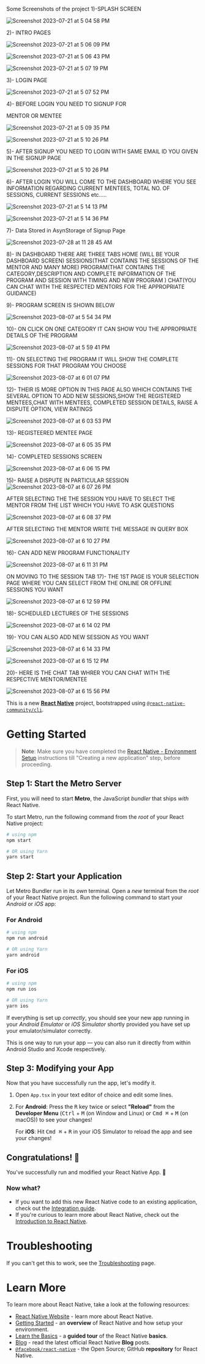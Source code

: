Some Screenshots of the project
1)-SPLASH SCREEN


![Screenshot 2023-07-21 at 5 04 58 PM](https://github.com/gvishal14/Mentor_Mentee_APP2/assets/130955657/88b499b8-3200-4c0b-b561-d8a0474c57be)


2)- INTRO PAGES


![Screenshot 2023-07-21 at 5 06 09 PM](https://github.com/gvishal14/Mentor_Mentee_APP2/assets/130955657/77f80c65-4663-4024-8e3e-b0958fabbf37)

![Screenshot 2023-07-21 at 5 06 43 PM](https://github.com/gvishal14/Mentor_Mentee_APP2/assets/130955657/2ef9e12c-658f-425e-872a-11bfd631407c)

![Screenshot 2023-07-21 at 5 07 19 PM](https://github.com/gvishal14/Mentor_Mentee_APP2/assets/130955657/8a636a8a-4567-448a-88f3-2aceecb2a5ed)



3)- LOGIN PAGE


![Screenshot 2023-07-21 at 5 07 52 PM](https://github.com/gvishal14/Mentor_Mentee_APP2/assets/130955657/87ff7ee0-25da-4e7f-85bc-e57f69367e8b)


4)- BEFORE LOGIN YOU NEED TO SIGNUP FOR 

MENTOR OR MENTEE


![Screenshot 2023-07-21 at 5 09 35 PM](https://github.com/gvishal14/Mentor_Mentee_APP2/assets/130955657/fd73c3b9-f81d-4331-97cc-6f2fd4b92f3d)

![Screenshot 2023-07-21 at 5 10 26 PM](https://github.com/gvishal14/Mentor_Mentee_APP2/assets/130955657/efcf8456-1c8d-480c-9664-568e5a388786)



5)- AFTER SIGNUP YOU NEED TO LOGIN WITH SAME EMAIL ID YOU GIVEN IN THE SIGNUP PAGE



![Screenshot 2023-07-21 at 5 10 26 PM](https://github.com/gvishal14/Mentor_Mentee_APP2/assets/130955657/9d95d8ec-8b73-437e-b820-f8d67d9be048)



6)- AFTER LOGIN YOU WILL COME TO THE DASHBOARD WHERE YOU SEE INFORMATION REGARDING CURRENT MENTEES, TOTAL NO. OF SESSIONS, CURRENT SESSIONS etc.....



![Screenshot 2023-07-21 at 5 14 13 PM](https://github.com/gvishal14/Mentor_Mentee_APP2/assets/130955657/7e3c850d-e76b-4553-9674-b2b3f79a5204)


![Screenshot 2023-07-21 at 5 14 36 PM](https://github.com/gvishal14/Mentor_Mentee_APP2/assets/130955657/faae608e-e393-4b78-9c53-efdc55a3900f)

7)- Data Stored in AsynStorage of Signup Page

![Screenshot 2023-07-28 at 11 28 45 AM](https://github.com/gvishal14/Mentor_Mentee_APP2/assets/130955657/de4690c8-793b-42da-bf9a-d905b9bff75c)

8)- IN DASHBOARD THERE ARE THREE TABS 
HOME (WILL BE YOUR DASHBOARD SCREEN)
SESSIONS(THAT CONTAINS THE SESSIONS OF THE MENTOR AND MANY MORE)
PROGRAM(THAT CONTAINS THE CATEGORY,DESCRIPTION AND COMPLETE INFORMATION OF THE PROGRAM AND SESSION WITH TIMING AND NEW PROGRAM )
CHAT(YOU CAN CHAT WITH THE RESPECTED MENTORS FOR THE APPROPRIATE GUIDANCE)

9)- PROGRAM SCREEN IS SHOWN BELOW 


![Screenshot 2023-08-07 at 5 54 34 PM](https://github.com/gvishal14/Mentor_Mentee_APP2/assets/130955657/b3008859-3151-40a9-ac49-027f355fa7aa)

10)- ON CLICK ON ONE CATEGORY IT CAN SHOW YOU THE APPROPRIATE DETAILS OF THE PROGRAM 

![Screenshot 2023-08-07 at 5 59 41 PM](https://github.com/gvishal14/Mentor_Mentee_APP2/assets/130955657/ec71ff7d-5f82-4530-b69a-5e84f0953766)

11)- ON SELECTING THE PROGRAM IT WILL SHOW THE COMPLETE SESSIONS FOR THAT PROGRAM YOU CHOOSE 

![Screenshot 2023-08-07 at 6 01 07 PM](https://github.com/gvishal14/Mentor_Mentee_APP2/assets/130955657/ee5c4975-dc92-4008-8daa-bc9bc6e39058)

12)- THEIR IS MORE OPTION IN THIS PAGE ALSO WHICH CONTAINS THE SEVERAL OPTION TO ADD NEW SESSIONS,SHOW THE REGISTERED MENTEES,CHAT WITH MENTEES, COMPLETED SESSION DETAILS, RAISE A DISPUTE OPTION, VIEW RATINGS


![Screenshot 2023-08-07 at 6 03 53 PM](https://github.com/gvishal14/Mentor_Mentee_APP2/assets/130955657/b2956584-b9a5-4e09-b525-a54cc8fc98c1)

13)- REGISTEERED MENTEE PAGE 

![Screenshot 2023-08-07 at 6 05 35 PM](https://github.com/gvishal14/Mentor_Mentee_APP2/assets/130955657/fc1799e2-c53c-4c6e-8ebe-acc1af65b9b4)


14)- COMPLETED SESSIONS SCREEN 

![Screenshot 2023-08-07 at 6 06 15 PM](https://github.com/gvishal14/Mentor_Mentee_APP2/assets/130955657/bbddca52-e2d7-4ec6-9321-96d89f66da78)

15)- RAISE A DISPUTE IN PARTICULAR SESSION
![Screenshot 2023-08-07 at 6 07 26 PM](https://github.com/gvishal14/Mentor_Mentee_APP2/assets/130955657/85c493ac-c4a6-47ea-a4de-6f752ee0fc93)

AFTER SELECTING THE THE SESSION YOU HAVE TO SELECT THE MENTOR FROM THE LIST WHICH YOU HAVE TO ASK QUESTIONS

![Screenshot 2023-08-07 at 6 08 37 PM](https://github.com/gvishal14/Mentor_Mentee_APP2/assets/130955657/76f2b5ed-edb6-40a3-aadd-cd9e63d75b9f)

AFTER SELECTING THE MENTOR WRITE THE MESSAGE IN QUERY BOX 

![Screenshot 2023-08-07 at 6 10 27 PM](https://github.com/gvishal14/Mentor_Mentee_APP2/assets/130955657/a1611a1d-a583-4ae6-b53a-4bf3fe2c1bb6)

16)- CAN ADD NEW PROGRAM FUNCTIONALITY 


![Screenshot 2023-08-07 at 6 11 31 PM](https://github.com/gvishal14/Mentor_Mentee_APP2/assets/130955657/938f3f2c-fad0-4605-a418-34da99cee8f3)


ON MOVING TO THE SESSION TAB
17)- THE 1ST PAGE IS YOUR SELECTION PAGE WHERE YOU CAN SELECT FROM THE ONLINE OR OFFLINE SESSIONS YOU WANT 

![Screenshot 2023-08-07 at 6 12 59 PM](https://github.com/gvishal14/Mentor_Mentee_APP2/assets/130955657/fc52cad1-3284-401e-be3e-5ae2bb0263ba)

18)- SCHEDULED LECTURES OF THE SESSIONS

![Screenshot 2023-08-07 at 6 14 02 PM](https://github.com/gvishal14/Mentor_Mentee_APP2/assets/130955657/41d73a4e-8a6c-4e0a-83f9-1cc980c8d474)

19)- YOU CAN ALSO ADD NEW SESSION AS YOU WANT

![Screenshot 2023-08-07 at 6 14 33 PM](https://github.com/gvishal14/Mentor_Mentee_APP2/assets/130955657/08d48493-6edf-47dd-8d91-ce05a74c5eed)

![Screenshot 2023-08-07 at 6 15 12 PM](https://github.com/gvishal14/Mentor_Mentee_APP2/assets/130955657/2d235181-f5b6-40b5-a0ba-318dd36bb378)


20)- HERE IS THE CHAT TAB WHRER YOU CAN CHAT WITH THE RESPECTIVE MENTOR/MENTEE

![Screenshot 2023-08-07 at 6 15 56 PM](https://github.com/gvishal14/Mentor_Mentee_APP2/assets/130955657/1d9ab6a1-b39a-41ba-970a-87004295a677)

















This is a new [**React Native**](https://reactnative.dev) project, bootstrapped using [`@react-native-community/cli`](https://github.com/react-native-community/cli).

# Getting Started

>**Note**: Make sure you have completed the [React Native - Environment Setup](https://reactnative.dev/docs/environment-setup) instructions till "Creating a new application" step, before proceeding.

## Step 1: Start the Metro Server

First, you will need to start **Metro**, the JavaScript _bundler_ that ships _with_ React Native.

To start Metro, run the following command from the _root_ of your React Native project:

```bash
# using npm
npm start

# OR using Yarn
yarn start
```

## Step 2: Start your Application

Let Metro Bundler run in its _own_ terminal. Open a _new_ terminal from the _root_ of your React Native project. Run the following command to start your _Android_ or _iOS_ app:

### For Android

```bash
# using npm
npm run android

# OR using Yarn
yarn android
```

### For iOS

```bash
# using npm
npm run ios

# OR using Yarn
yarn ios
```

If everything is set up _correctly_, you should see your new app running in your _Android Emulator_ or _iOS Simulator_ shortly provided you have set up your emulator/simulator correctly.

This is one way to run your app — you can also run it directly from within Android Studio and Xcode respectively.

## Step 3: Modifying your App

Now that you have successfully run the app, let's modify it.

1. Open `App.tsx` in your text editor of choice and edit some lines.
2. For **Android**: Press the <kbd>R</kbd> key twice or select **"Reload"** from the **Developer Menu** (<kbd>Ctrl</kbd> + <kbd>M</kbd> (on Window and Linux) or <kbd>Cmd ⌘</kbd> + <kbd>M</kbd> (on macOS)) to see your changes!

   For **iOS**: Hit <kbd>Cmd ⌘</kbd> + <kbd>R</kbd> in your iOS Simulator to reload the app and see your changes!

## Congratulations! :tada:

You've successfully run and modified your React Native App. :partying_face:

### Now what?

- If you want to add this new React Native code to an existing application, check out the [Integration guide](https://reactnative.dev/docs/integration-with-existing-apps).
- If you're curious to learn more about React Native, check out the [Introduction to React Native](https://reactnative.dev/docs/getting-started).

# Troubleshooting

If you can't get this to work, see the [Troubleshooting](https://reactnative.dev/docs/troubleshooting) page.

# Learn More

To learn more about React Native, take a look at the following resources:

- [React Native Website](https://reactnative.dev) - learn more about React Native.
- [Getting Started](https://reactnative.dev/docs/environment-setup) - an **overview** of React Native and how setup your environment.
- [Learn the Basics](https://reactnative.dev/docs/getting-started) - a **guided tour** of the React Native **basics**.
- [Blog](https://reactnative.dev/blog) - read the latest official React Native **Blog** posts.
- [`@facebook/react-native`](https://github.com/facebook/react-native) - the Open Source; GitHub **repository** for React Native.
